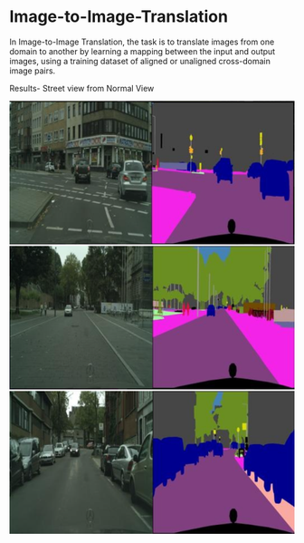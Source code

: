 # Image-to-Image-Translation
In Image-to-Image Translation, the task is to translate images from one domain to another by learning a mapping between the input and output images, using a training dataset of aligned or unaligned cross-domain image pairs.

Results-
Street view from Normal View

![](Images/streetimage_1.png)
![](Images/streetimage_2.png)
![](Images/streetimage_3.png)
